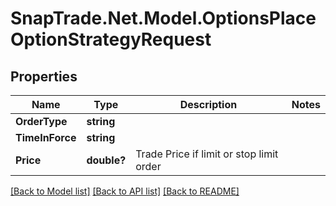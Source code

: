 # SnapTrade.Net.Model.OptionsPlaceOptionStrategyRequest

## Properties

Name | Type | Description | Notes
------------ | ------------- | ------------- | -------------
**OrderType** | **string** |  | 
**TimeInForce** | **string** |  | 
**Price** | **double?** | Trade Price if limit or stop limit order | 

[[Back to Model list]](../README.md#documentation-for-models) [[Back to API list]](../README.md#documentation-for-api-endpoints) [[Back to README]](../README.md)

